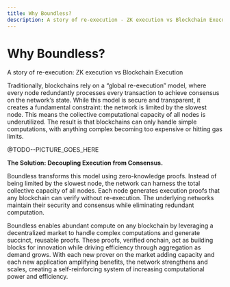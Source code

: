 ```yaml
---
title: Why Boundless?
description: A story of re-execution - ZK execution vs Blockchain Execution
---
```


# Why Boundless?

A story of re-execution: ZK execution vs Blockchain Execution

Traditionally, blockchains rely on a “global re-execution” model, where every node redundantly processes every transaction to achieve consensus on the network’s state. While this model is secure and transparent, it creates a fundamental constraint: the network is limited by the slowest node. This means the collective computational capacity of all nodes is underutilized. The result is that blockchains can only handle simple computations, with anything complex becoming too expensive or hitting gas limits.

@TODO--PICTURE\_GOES\_HERE

**The Solution: Decoupling Execution from Consensus.**

Boundless transforms this model using zero-knowledge proofs. Instead of being limited by the slowest node, the network can harness the total collective capacity of all nodes. Each node generates execution proofs that any blockchain can verify without re-execution. The underlying networks maintain their security and consensus while eliminating redundant computation.

Boundless enables abundant compute on any blockchain by leveraging a decentralized market to handle complex computations and generate succinct, reusable proofs. These proofs, verified onchain, act as building blocks for innovation while driving efficiency through aggregation as demand grows. With each new prover on the market adding capacity and each new application amplifying benefits, the network strengthens and scales, creating a self-reinforcing system of increasing computational power and efficiency.
